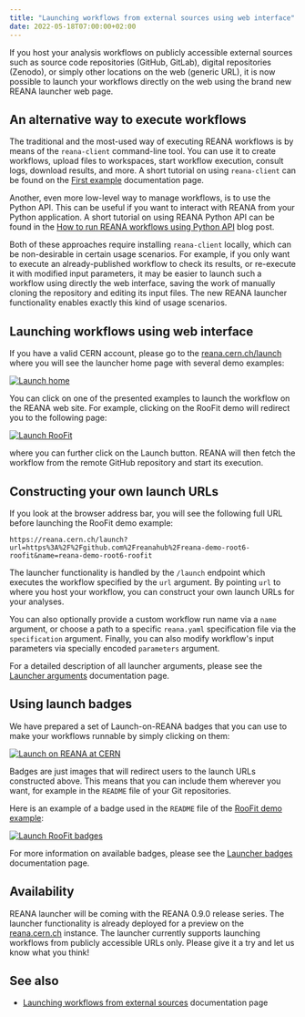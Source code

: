 ```yaml
---
title: "Launching workflows from external sources using web interface"
date: 2022-05-18T07:00:00+02:00
---
```


If you host your analysis workflows on publicly accessible external sources
such as source code repositories (GitHub, GitLab), digital repositories
(Zenodo), or simply other locations on the web (generic URL), it is now
possible to launch your workflows directly on the web using the brand new REANA
launcher web page.

<!--more-->

## An alternative way to execute workflows

The traditional and the most-used way of executing REANA workflows is by means
of the `reana-client` command-line tool. You can use it to create workflows,
upload files to workspaces, start workflow execution, consult logs, download
results, and more. A short tutorial on using `reana-client` can be found on the
[First example](https://docs.reana.io/getting-started/first-example/)
documentation page.

Another, even more low-level way to manage workflows, is to use the Python API.
This can be useful if you want to interact with REANA from your Python
application. A short tutorial on using REANA Python API can be found in the
[How to run REANA workflows using Python
API](/posts/2021/reana-client-python-api/) blog post.

Both of these approaches require installing `reana-client` locally, which can
be non-desirable in certain usage scenarios. For example, if you only want to
execute an already-published workflow to check its results, or re-execute it
with modified input parameters, it may be easier to launch such a workflow
using directly the web interface, saving the work of manually cloning the
repository and editing its input files. The new REANA launcher functionality
enables exactly this kind of usage scenarios.

## Launching workflows using web interface

If you have a valid CERN account, please go to the
[reana.cern.ch/launch](https://reana.cern.ch/launch) where you will see the
launcher home page with several demo examples:

[![Launch
home](/images/launching-workflows-launcher-home.png)](https://reana.cern.ch/launch)

You can click on one of the presented examples to launch the workflow on the
REANA web site. For example, clicking on the RooFit demo will redirect you to
the following page:

[![Launch
RooFit](/images/launching-workflows-roofit-launch.png)](https://reana.cern.ch/launch?url=https%3A%2F%2Fgithub.com%2Freanahub%2Freana-demo-root6-roofit&name=reana-demo-root6-roofit#readme)

where you can further click on the Launch button. REANA will then fetch the
workflow from the remote GitHub repository and start its execution.

## Constructing your own launch URLs

If you look at the browser address bar, you will see the following full URL
before launching the RooFit demo example:

```
https://reana.cern.ch/launch?url=https%3A%2F%2Fgithub.com%2Freanahub%2Freana-demo-root6-roofit&name=reana-demo-root6-roofit
```

The launcher functionality is handled by the `/launch` endpoint which executes
the workflow specified by the `url` argument. By pointing `url` to where you
host your workflow, you can construct your own launch URLs for your analyses.

You can also optionally provide a custom workflow run name via a `name`
argument, or choose a path to a specific `reana.yaml` specification file via
the `specification` argument. Finally, you can also modify workflow's input
parameters via specially encoded `parameters` argument.

For a detailed description of all launcher arguments, please see the [Launcher
arguments](https://docs.reana.io/running-workflows/launching-workflows/#launcher-arguments)
documentation page.

## Using launch badges

We have prepared a set of Launch-on-REANA badges that you can use to make your
workflows runnable by simply clicking on them:

[![Launch on REANA at
CERN](https://www.reana.io/static/img/badges/launch-on-reana-at-cern.svg)](https://reana.cern.ch/launch?url=https%3A%2F%2Fgithub.com%2Freanahub%2Freana-demo-root6-roofit&name=reana-demo-root6-roofit)


Badges are just images that will redirect users to the launch URLs constructed
above. This means that you can include them wherever you want, for example in
the `README` file of your Git repositories.

Here is an example of a badge used in the `README` file of the [RooFit demo
example](https://github.com/reanahub/reana-demo-root6-roofit#readme):

[![Launch RooFit
badges](/images/launching-workflows-roofit-badges.png)](https://github.com/reanahub/reana-demo-root6-roofit#readme)

For more information on available badges, please see the [Launcher
badges](https://docs.reana.io/running-workflows/launching-workflows/#launcher-badges)
documentation page.

## Availability

REANA launcher will be coming with the REANA 0.9.0 release series. The launcher
functionality is already deployed for a preview on the
[reana.cern.ch](https://reana.cern.ch/launch) instance. The launcher currently
supports launching workflows from publicly accessible URLs only. Please give it
a try and let us know what you think!

## See also
- [Launching workflows from external sources](https://docs.reana.io/running-workflows/launching-workflows/) documentation page
